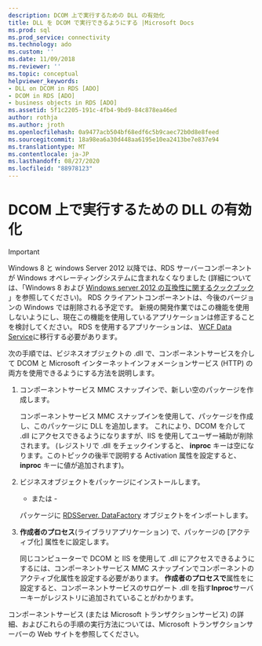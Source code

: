 ```yaml
---
description: DCOM 上で実行するための DLL の有効化
title: DLL を DCOM で実行できるようにする |Microsoft Docs
ms.prod: sql
ms.prod_service: connectivity
ms.technology: ado
ms.custom: ''
ms.date: 11/09/2018
ms.reviewer: ''
ms.topic: conceptual
helpviewer_keywords:
- DLL on DCOM in RDS [ADO]
- DCOM in RDS [ADO]
- business objects in RDS [ADO]
ms.assetid: 5f1c2205-191c-4fb4-9bd9-84c878ea46ed
author: rothja
ms.author: jroth
ms.openlocfilehash: 0a9477acb504bf68edf6c5b9caec72b0d8e8feed
ms.sourcegitcommit: 18a98ea6a30d448aa6195e10ea2413be7e837e94
ms.translationtype: MT
ms.contentlocale: ja-JP
ms.lasthandoff: 08/27/2020
ms.locfileid: "88978123"
---
```

# <a name="enabling-a-dll-to-run-on-dcom"></a>DCOM 上で実行するための DLL の有効化
> [!IMPORTANT]
>  Windows 8 と windows Server 2012 以降では、RDS サーバーコンポーネントが Windows オペレーティングシステムに含まれなくなりました (詳細については、「Windows 8 および [Windows server 2012 の互換性に関するクックブック](https://www.microsoft.com/download/details.aspx?id=27416) 」を参照してください)。 RDS クライアントコンポーネントは、今後のバージョンの Windows では削除される予定です。 新規の開発作業ではこの機能を使用しないようにし、現在この機能を使用しているアプリケーションは修正することを検討してください。 RDS を使用するアプリケーションは、 [WCF Data Service](https://go.microsoft.com/fwlink/?LinkId=199565)に移行する必要があります。  
  
 次の手順では、ビジネスオブジェクトの .dll で、コンポーネントサービスを介して DCOM と Microsoft インターネットインフォメーションサービス (HTTP) の両方を使用できるようにする方法を説明します。  
  
1.  コンポーネントサービス MMC スナップインで、新しい空のパッケージを作成します。  
  
     コンポーネントサービス MMC スナップインを使用して、パッケージを作成し、このパッケージに DLL を追加します。 これにより、DCOM を介して .dll にアクセスできるようになりますが、IIS を使用してユーザー補助が削除されます。 (レジストリで .dll をチェックインすると、 **inproc** キーは空になります。このトピックの後半で説明する Activation 属性を設定すると、 **inproc** キーに値が追加されます)。  
  
2.  ビジネスオブジェクトをパッケージにインストールします。  
  
     - または -  
  
     パッケージに [RDSServer. DataFactory](../../reference/rds-api/datafactory-object-rdsserver.md) オブジェクトをインポートします。  
  
3.  **作成者のプロセス**(ライブラリアプリケーション) で、パッケージの [アクティブ化] 属性をに設定します。  
  
     同じコンピューターで DCOM と IIS を使用して .dll にアクセスできるようにするには、コンポーネントサービス MMC スナップインでコンポーネントのアクティブ化属性を設定する必要があります。 **作成者のプロセスで**属性をに設定すると、コンポーネントサービスのサロゲート .dll を指す**Inproc**サーバーキーがレジストリに追加されていることがわかります。  
  
 コンポーネントサービス (または Microsoft トランザクションサービス) の詳細、およびこれらの手順の実行方法については、Microsoft トランザクションサーバーの Web サイトを参照してください。